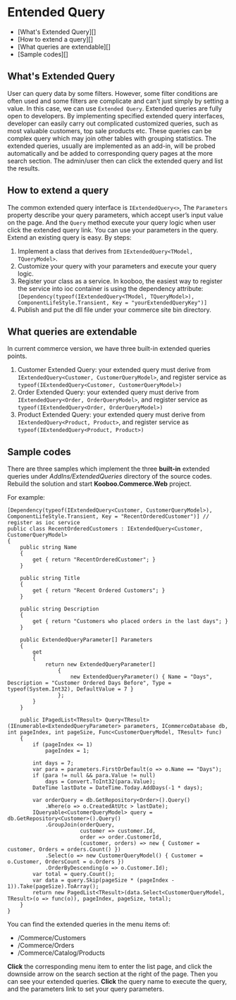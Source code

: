 ﻿Entended Query
==============

- [What's Extended Query][]
- [How to extend a query][]
- [What queries are extendable][]
- [Sample codes][]


What's Extended Query
---------------------

User can query data by some filters. However, some filter conditions are often used and some filters are complicate and can’t just simply by setting a value. In this case, we can use `Extended Query`. Extended queries are fully open to developers. By implementing specified extended query interfaces, developer can easily carry out complicated customized queries, such as most valuable customers, top sale products etc. These queries can be complex query which may join other tables with grouping statistics. The extended queries, usually are implemented as an add-in, will be probed automatically and be added to corresponding query pages at the more search section. The admin/user then can click the extended query and list the results.

How to extend a query
---------------------

The common extended query interface is `IExtendedQuery<>`, The `Parameters` property describe your query parameters, which accept user’s input value on the page. And the `Query` method execute your query logic when user click the extended query link. You can use your parameters in the query. Extend an existing query is easy. By steps:

1. Implement a class that derives from `IExtendedQuery<TModel, TQueryModel>`. 
2. Customize your query with your parameters and execute your query logic.
3. Register your class as a service. In kooboo, the easiest way to register the service into ioc container is using the dependency attribute: 
	`[Dependency(typeof(IExtendedQuery<TModel, TQueryModel>), ComponentLifeStyle.Transient, Key = "yourExtendedQueryKey")]`
4. Publish and put the dll file under your commerce site bin directory.


What queries are extendable
---------------------------

In current commerce version, we have three built-in extended queries points. 

1. Customer Extended Query: your extended query must derive from `IExtendedQuery<Customer, CustomerQueryModel>`, and register service as `typeof(IExtendedQuery<Customer, CustomerQueryModel>)`
2. Order Extended Query: your extended query must derive from `IExtendedQuery<Order, OrderQueryModel>`, and register service as `typeof(IExtendedQuery<Order, OrderQueryModel>)`
3. Product Extended Query: your extended query must derive from `IExtendedQuery<Product, Product>`, and register service as `typeof(IExtendedQuery<Product, Product>)`


Sample codes
------------

There are three samples which implement the three **built-in** extended queries under *AddIns/ExtendedQueries* directory of the source codes. Rebuild the solution and start **Kooboo.Commerce.Web** project. 


For example:


    [Dependency(typeof(IExtendedQuery<Customer, CustomerQueryModel>), ComponentLifeStyle.Transient, Key = "RecentOrderedCustomer")] // register as ioc service
    public class RecentOrderedCustomers : IExtendedQuery<Customer, CustomerQueryModel>
    {
        public string Name
        {
            get { return "RecentOrderedCustomer"; }
        }

        public string Title
        {
            get { return "Recent Ordered Customers"; }
        }

        public string Description
        {
            get { return "Customers who placed orders in the last days"; }
        }

        public ExtendedQueryParameter[] Parameters
        {
            get
            {
                return new ExtendedQueryParameter[]
                    {
                        new ExtendedQueryParameter() { Name = "Days", Description = "Customer Ordered Days Before", Type = typeof(System.Int32), DefaultValue = 7 }
                    };
            }
        }

        public IPagedList<TResult> Query<TResult>(IEnumerable<ExtendedQueryParameter> parameters, ICommerceDatabase db, int pageIndex, int pageSize, Func<CustomerQueryModel, TResult> func)
        {
            if (pageIndex <= 1)
                pageIndex = 1;

            int days = 7;
            var para = parameters.FirstOrDefault(o => o.Name == "Days");
            if (para != null && para.Value != null)
                days = Convert.ToInt32(para.Value);
            DateTime lastDate = DateTime.Today.AddDays(-1 * days);

            var orderQuery = db.GetRepository<Order>().Query()
                .Where(o => o.CreatedAtUtc > lastDate);
            IQueryable<CustomerQueryModel> query = db.GetRepository<Customer>().Query()
                .GroupJoin(orderQuery,
                           customer => customer.Id,
                           order => order.CustomerId,
                           (customer, orders) => new { Customer = customer, Orders = orders.Count() })
                .Select(o => new CustomerQueryModel() { Customer = o.Customer, OrdersCount = o.Orders })
                .OrderByDescending(o => o.Customer.Id);
            var total = query.Count();
            var data = query.Skip(pageSize * (pageIndex - 1)).Take(pageSize).ToArray();
            return new PagedList<TResult>(data.Select<CustomerQueryModel, TResult>(o => func(o)), pageIndex, pageSize, total);
        }
    }


You can find the extended queries in the menu items of:

* /Commerce/Customers
* /Commerce/Orders
* /Commerce/Catalog/Products

**Click** the corresponding menu item to enter the list page, and click the downside arrow on the search section at the right of the page. Then you can see your extended queries. **Click** the query name to execute the query, and the parameters link to set your query parameters.


